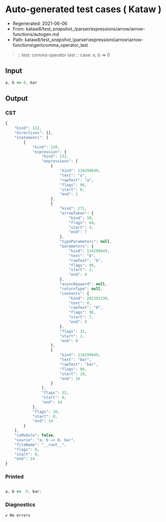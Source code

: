 # Auto-generated test cases ( Kataw )
- Regenerated: 2021-06-06
- From: kataw8/test\__snapshot__/parser/expressions/arrow/arrow-functions/autogen.md
- Path: kataw8/test\__snapshot__\parser\expressions\arrow\arrow-functions\gen\comma_operator_last
> :: test: comma operator last
> :: case: a, b => 0
## Input

`````js
a, b => 0, bar
`````
## Output

### CST

```javascript
{
    "kind": 122,
    "directives": [],
    "statements": [
        {
            "kind": 120,
            "expression": {
                "kind": 132,
                "expressions": [
                    {
                        "kind": 134299649,
                        "text": "a",
                        "rawText": "a",
                        "flags": 96,
                        "start": 0,
                        "end": 1
                    },
                    {
                        "kind": 271,
                        "arrowToken": {
                            "kind": 10,
                            "flags": 64,
                            "start": 4,
                            "end": 7
                        },
                        "typeParameters": null,
                        "parameters": {
                            "kind": 134299649,
                            "text": "b",
                            "rawText": "b",
                            "flags": 96,
                            "start": 2,
                            "end": 4
                        },
                        "asyncKeyword": null,
                        "returnType": null,
                        "contents": {
                            "kind": 201392130,
                            "text": 0,
                            "rawText": "0",
                            "flags": 96,
                            "start": 7,
                            "end": 9
                        },
                        "flags": 32,
                        "start": 2,
                        "end": 9
                    },
                    {
                        "kind": 134299649,
                        "text": "bar",
                        "rawText": "bar",
                        "flags": 96,
                        "start": 10,
                        "end": 14
                    }
                ],
                "flags": 32,
                "start": 0,
                "end": 14
            },
            "flags": 16,
            "start": 0,
            "end": 14
        }
    ],
    "isModule": false,
    "source": "a, b => 0, bar",
    "fileName": "__root__",
    "flags": 0,
    "start": 0,
    "end": 14
}
```

### Printed

```javascript

a, b =>  0, bar;
```

### Diagnostics

```javascript
✔ No errors
```

